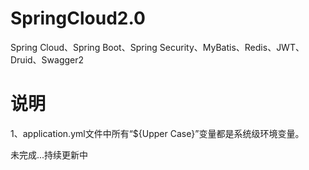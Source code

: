 # SpringCloud2.0
Spring Cloud、Spring Boot、Spring Security、MyBatis、Redis、JWT、Druid、Swagger2

# 说明
1、application.yml文件中所有“${Upper Case}”变量都是系统级环境变量。

未完成...持续更新中
